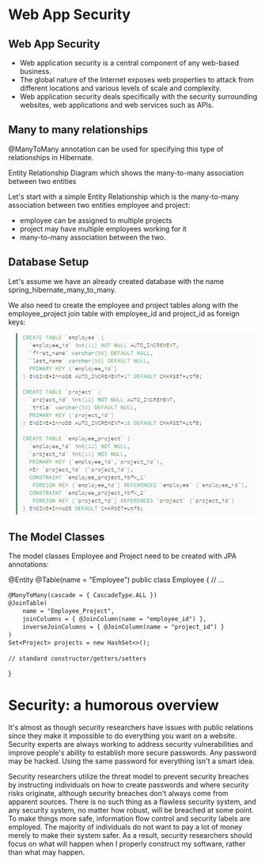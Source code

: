 #  Web App Security

## Web App Security

- Web application security is a central component of any web-based business.
- The global nature of the Internet exposes web properties to attack from different locations and various levels of scale and complexity.
- Web application security deals specifically with the security surrounding websites, web applications and web services such as APIs.

## Many to many relationships

@ManyToMany annotation can be used for specifying this type of relationships in Hibernate.

Entity Relationship Diagram which shows the many-to-many association between two entities

Let's start with a simple Entity Relationship which is the many-to-many association between two entities employee and project:

- employee can be assigned to multiple projects
- project may have multiple employees working for it
- many-to-many association between the two.

## Database Setup
Let's assume we have an already created database with the name spring_hibernate_many_to_many.

We also need to create the employee and project tables along with the employee_project join table with employee_id and project_id as foreign keys:

![image](../img/data.PNG)

## The Model Classes

The model classes Employee and Project need to be created with JPA annotations:

@Entity
@Table(name = "Employee")
public class Employee {
    // ...

    @ManyToMany(cascade = { CascadeType.ALL })
    @JoinTable(
        name = "Employee_Project",
        joinColumns = { @JoinColumn(name = "employee_id") },
        inverseJoinColumns = { @JoinColumn(name = "project_id") }
    )
    Set<Project> projects = new HashSet<>();

    // standard constructor/getters/setters
}

# Security: a humorous overview

It's almost as though security researchers have issues with public relations since they make it impossible to do everything you want on a website. Security experts are always working to address security vulnerabilities and improve people's ability to establish more secure passwords. Any password may be hacked. Using the same password for everything isn't a smart idea.

Security researchers utilize the threat model to prevent security breaches by instructing individuals on how to create passwords and where security risks originate, although security breaches don't always come from apparent sources. There is no such thing as a flawless security system, and any security system, no matter how robust, will be breached at some point. To make things more safe, information flow control and security labels are employed. The majority of individuals do not want to pay a lot of money merely to make their system safer. As a result, security researchers should focus on what will happen when I properly construct my software, rather than what may happen.